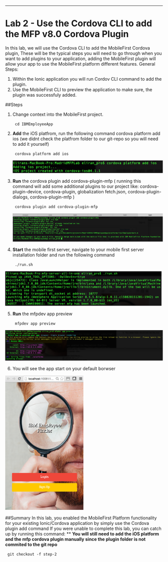 - - -
# Lab 2 - Use the Cordova CLI to add the MFP v8.0 Cordova Plugin

In this lab, we will use the Cordova CLI to add the MobileFirst Cordova plugin, These will be the typical steps you will need to go through when you want to add plugins to your application, adding the MobileFirst plugin will allow your app to use the MobileFirst platform different features. 
General Steps:

1. Within the Ionic application you will run Cordov CLI command to add the plugin.
2. Use the MobileFirst CLI to preview the application to make sure, the plugin was successfuly added. 

##Steps

1. Change context into the MobileFirst project.

        cd IBMEmployeeApp        

2. **Add** the iOS platfrom, run the following command cordova platform add ios (we didnt check the platfrom folder to our git-repo so you will need to add it yourself) 

        cordova platform add ios
     <img src="images/Lab2-add-ios.png" width=500/>

3. **Run** the cordova plugin add cordova-plugin-mfp ( running this command will add some additional plugins to our project like: cordova-plugin-device, cordova-plugin, globalization	fetch.json, cordova-plugin-dialogs, cordova-plugin-mfp )

        cordova plugin add cordova-plugin-mfp
     <img src="images/Lab2-add-plugin.png" />

4. **Start** the mobile first server, navigate to your mobile first server installation folder and run the following command

        ./run.sh
       
  <img src="images/Lab2-mfp-server.png" width=500/>
  
5. **Run** the mfpdev app preview

        mfpdev app preview

  <img src="images/Lab2-run-mfpdev-preview.png"/>

6.  You will see the app start on your default borwser

  <img src="images/Lab2-browser.png" width="250"/>

##Summary
In this lab, you enabled the MobileFirst Platform functionality for your existing Ionic/Cordova application by simply use the Cordova plugin add command
If you were unable to complete this lab, you can catch up by running this command: ** **You will still need to add the iOS platform and the mfp cordova plugin manually since the plugin folder is not commited to the git repo**

     git checkout -f step-2

   